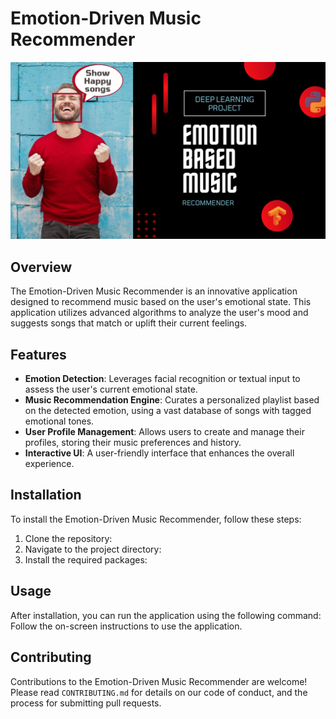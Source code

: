 # Emotion-Driven Music Recommender

<a href="https://youtu.be/uDzLxos0lNU"><img src="emotion.jpg"/></a>



## Overview
The Emotion-Driven Music Recommender is an innovative application designed to recommend music based on the user's emotional state. This application utilizes advanced algorithms to analyze the user's mood and suggests songs that match or uplift their current feelings.

## Features
- **Emotion Detection**: Leverages facial recognition or textual input to assess the user's current emotional state.
- **Music Recommendation Engine**: Curates a personalized playlist based on the detected emotion, using a vast database of songs with tagged emotional tones.
- **User Profile Management**: Allows users to create and manage their profiles, storing their music preferences and history.
- **Interactive UI**: A user-friendly interface that enhances the overall experience.

## Installation
To install the Emotion-Driven Music Recommender, follow these steps:

1. Clone the repository:
2. Navigate to the project directory:
3. Install the required packages:

## Usage
After installation, you can run the application using the following command:
Follow the on-screen instructions to use the application.

## Contributing
Contributions to the Emotion-Driven Music Recommender are welcome! Please read `CONTRIBUTING.md` for details on our code of conduct, and the process for submitting pull requests.

